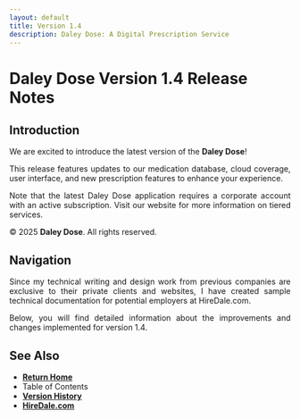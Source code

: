 ```yaml
---
layout: default
title: Version 1.4
description: Daley Dose: A Digital Prescription Service
---
```


# **Daley Dose Version 1.4 Release Notes**

## Introduction

<p style="text-align: justify;">
We are excited to introduce the latest version of the <span style="font-weight: bold;">Daley Dose</span>!
</p>

<p style="text-align: justify;">
This release features updates to our medication database, cloud coverage, user interface, and new prescription features to enhance your experience. 
</p>

<p style="text-align: justify;">
Note that the latest Daley Dose application requires a corporate account with an active subscription. Visit our website for more information on tiered services.
</p>

© 2025 **Daley Dose**. All rights reserved.

## **Navigation**

<p style="text-align: justify;">
Since my technical writing and design work from previous companies are exclusive to their private clients and websites, I have created sample technical documentation for potential employers at HireDale.com.
</p>

<p style="text-align: justify;">
Below, you will find detailed information about the improvements and changes implemented for version 1.4.
</p>

## See Also

- [**Return Home**](https://hiredale.github.io/daleydose/)
- Table of Contents
- [**Version History**](/daleydose/version-history)
- [**HireDale.com**](https://hiredale.github.io)
